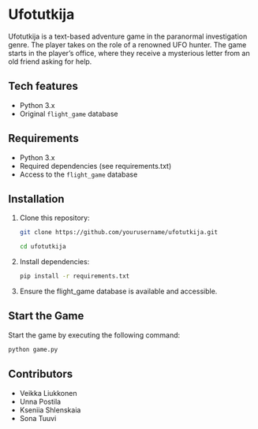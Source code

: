 # Ufotutkija

Ufotutkija is a text-based adventure game in the paranormal investigation genre. The player takes on the role of
a renowned UFO hunter. The game starts in the player’s office, where they receive a mysterious letter from an old friend
asking for help.

## Tech features
- Python 3.x 
- Original `flight_game` database

## Requirements
- Python 3.x 
- Required dependencies (see requirements.txt)
- Access to the `flight_game` database

## Installation
1. Clone this repository:
   ```sh
   git clone https://github.com/yourusername/ufotutkija.git
   ```
    ```sh
   cd ufotutkija
   ```
2. Install dependencies:
    ```sh
   pip install -r requirements.txt
   ```
3. Ensure the flight_game database is available and accessible.

## Start the Game
Start the game by executing the following command:
 ```sh
 python game.py
 ```

## Contributors
- Veikka Liukkonen
- Unna Postila
- Kseniia Shlenskaia
- Sona Tuuvi
